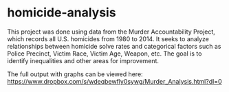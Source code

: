 # homicide-analysis

This project was done using data from the Murder Accountability Project, which records all U.S. homicides from 1980 to 2014. It seeks to analyze relationships between homicide solve rates and categorical factors such as Police Precinct, Victim Race, Victim Age, Weapon, etc. The goal is to identify inequalities and other areas for improvement. 

The full output with graphs can be viewed here: https://www.dropbox.com/s/wdeqbewfly0sywg/Murder_Analysis.html?dl=0

